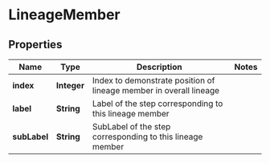 

# LineageMember


## Properties

| Name | Type | Description | Notes |
|------------ | ------------- | ------------- | -------------|
|**index** | **Integer** | Index to demonstrate position of lineage member in overall lineage |  |
|**label** | **String** | Label of the step corresponding to this lineage member |  |
|**subLabel** | **String** | SubLabel of the step corresponding to this lineage member |  |



